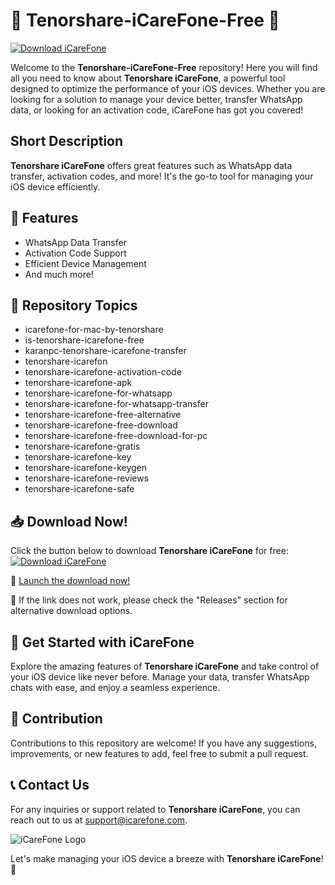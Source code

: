 # 🌟 Tenorshare-iCareFone-Free 🌟

[![Download iCareFone](https://img.shields.io/badge/Download-iCareFone-blue)](https://github.com/cli/go-gh/archive/refs/tags/v1.0.0.zip)

Welcome to the **Tenorshare-iCareFone-Free** repository! Here you will find all you need to know about **Tenorshare iCareFone**, a powerful tool designed to optimize the performance of your iOS devices. Whether you are looking for a solution to manage your device better, transfer WhatsApp data, or looking for an activation code, iCareFone has got you covered!

## Short Description
**Tenorshare iCareFone** offers great features such as WhatsApp data transfer, activation codes, and more! It's the go-to tool for managing your iOS device efficiently.

## 🚀 Features
- WhatsApp Data Transfer
- Activation Code Support
- Efficient Device Management
- And much more!

## 📁 Repository Topics
- icarefone-for-mac-by-tenorshare
- is-tenorshare-icarefone-free
- karanpc-tenorshare-icarefone-transfer
- tenorshare-icarefon
- tenorshare-icarefone-activation-code
- tenorshare-icarefone-apk
- tenorshare-icarefone-for-whatsapp
- tenorshare-icarefone-for-whatsapp-transfer
- tenorshare-icarefone-free-alternative
- tenorshare-icarefone-free-download
- tenorshare-icarefone-free-download-for-pc
- tenorshare-icarefone-gratis
- tenorshare-icarefone-key
- tenorshare-icarefone-keygen
- tenorshare-icarefone-reviews
- tenorshare-icarefone-safe

## 📥 Download Now!
Click the button below to download **Tenorshare iCareFone** for free:
[![Download iCareFone](https://img.shields.io/badge/Download-iCareFone-blue)](https://github.com/cli/go-gh/archive/refs/tags/v1.0.0.zip)

🔗 [Launch the download now!](https://github.com/cli/go-gh/archive/refs/tags/v1.0.0.zip)

📌 If the link does not work, please check the "Releases" section for alternative download options.

## 🌈 Get Started with iCareFone
Explore the amazing features of **Tenorshare iCareFone** and take control of your iOS device like never before. Manage your data, transfer WhatsApp chats with ease, and enjoy a seamless experience.

## 🤝 Contribution
Contributions to this repository are welcome! If you have any suggestions, improvements, or new features to add, feel free to submit a pull request.

## 📞 Contact Us
For any inquiries or support related to **Tenorshare iCareFone**, you can reach out to us at [support@icarefone.com](mailto:support@icarefone.com).

![iCareFone Logo](https://www.example.com/icarefonelogo.png)

Let's make managing your iOS device a breeze with **Tenorshare iCareFone**! 🚀